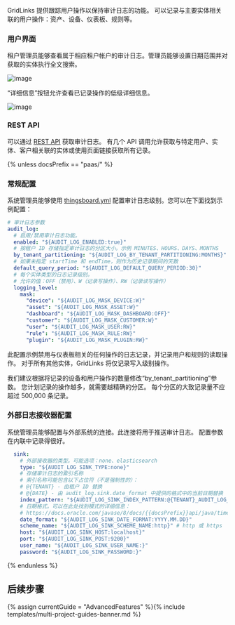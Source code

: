GridLinks 提供跟踪用户操作以保持审计日志的功能。
可以记录与主要实体相关联的用户操作：资产、设备、仪表板、规则等。

### 用户界面

租户管理员能够查看属于相应租户帐户的审计日志。管理员能够设置日期范围并对获取的实体执行全文搜索。

![image](/images/user-guide/ui/audit-log.png)

“详细信息”按钮允许查看已记录操作的低级详细信息。

![image](/images/user-guide/ui/audit-log-details.png)

### REST API

可以通过 [REST API](https://demo.thingsboard.io/swagger-ui.html#/audit-log-controller) 获取审计日志。
有几个 API 调用允许获取与特定用户、实体、客户相关联的实体或使用页面链接获取所有记录。

{% unless docsPrefix == "paas/" %}
### 常规配置

系统管理员能够使用 [thingsboard.yml](/docs/user-guide/install/{{docsPrefix}}config/) 配置审计日志级别。您可以在下面找到示例配置：

```yaml
# 审计日志参数
audit_log:
  # 启用/禁用审计日志功能。
  enabled: "${AUDIT_LOG_ENABLED:true}"
  # 按租户 ID 存储指定审计日志的分区大小。示例 MINUTES、HOURS、DAYS、MONTHS
  by_tenant_partitioning: "${AUDIT_LOG_BY_TENANT_PARTITIONING:MONTHS}"
  # 如果未指定 startTime 和 endTime，则作为历史记录期间的天数
  default_query_period: "${AUDIT_LOG_DEFAULT_QUERY_PERIOD:30}"
  # 每个实体类型的日志记录级别。
  # 允许的值：OFF（禁用）、W（记录写操作）、RW（记录读写操作）
  logging_level:
    mask:
      "device": "${AUDIT_LOG_MASK_DEVICE:W}"
      "asset": "${AUDIT_LOG_MASK_ASSET:W}"
      "dashboard": "${AUDIT_LOG_MASK_DASHBOARD:OFF}"
      "customer": "${AUDIT_LOG_MASK_CUSTOMER:W}"
      "user": "${AUDIT_LOG_MASK_USER:RW}"
      "rule": "${AUDIT_LOG_MASK_RULE:RW}"
      "plugin": "${AUDIT_LOG_MASK_PLUGIN:RW}"
```

此配置示例禁用与仪表板相关的任何操作的日志记录，并记录用户和规则的读取操作。
对于所有其他实体，GridLinks 将仅记录写入级别操作。

我们建议根据将记录的设备和用户操作的数量修改“by_tenant_partitioning”参数。
您计划记录的操作越多，就需要越精确的分区。
每个分区的大致记录量不应超过 500,000 条记录。

### 外部日志接收器配置

系统管理员能够配置与外部系统的连接。此连接将用于推送审计日志。
配置参数在内联中记录得很好。

```yaml
  sink:
    # 外部接收器的类型。可能选项：none、elasticsearch
    type: "${AUDIT_LOG_SINK_TYPE:none}"
    # 存储审计日志的索引名称
    # 索引名称可能包含以下占位符（不是强制性的）：
    # @{TENANT} - 由租户 ID 替换
    # @{DATE} - 由 audit_log.sink.date_format 中提供的格式中的当前日期替换
    index_pattern: "${AUDIT_LOG_SINK_INDEX_PATTERN:@{TENANT}_AUDIT_LOG_@{DATE}}"
    # 日期格式。可以在此处找到模式的详细信息：
    # https://docs.oracle.com/javase/8/docs/{{docsPrefix}}api/java/time/format/DateTimeFormatter.html
    date_format: "${AUDIT_LOG_SINK_DATE_FORMAT:YYYY.MM.DD}"
    scheme_name: "${AUDIT_LOG_SINK_SCHEME_NAME:http}" # http 或 https
    host: "${AUDIT_LOG_SINK_HOST:localhost}"
    port: "${AUDIT_LOG_SINK_POST:9200}"
    user_name: "${AUDIT_LOG_SINK_USER_NAME:}"
    password: "${AUDIT_LOG_SINK_PASSWORD:}"
```
{% endunless %}

## 后续步骤

{% assign currentGuide = "AdvancedFeatures" %}{% include templates/multi-project-guides-banner.md %}